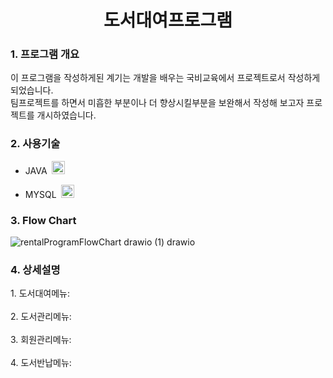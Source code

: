 <div align="center">
    <H1> 도서대여프로그램 </H1>
</div>

<div align="left">
    <H3> 1. 프로그램 개요 </H3>
</div>

<div>
  <p>
    이 프로그램을 작성하게된 계기는 개발을 배우는 국비교육에서 프로젝트로서 작성하게 되었습니다. </br>
    팀프로젝트를 하면서 미흡한 부분이나 더 향상시킬부분을 보완해서 작성해 보고자 프로젝트를 개시하였습니다.
  </p>
</div>

<div align="left">
    <H3> 2. 사용기술 </H3>
</div>

<ul>
    <li><p> JAVA &nbsp;<a href="https://www.java.com/" title="Java"><img src="https://github.com/get-icon/geticon/raw/master/icons/java.svg" alt="Java" width="21px" height="21px"></a></p>
    <li><p> MYSQL &nbsp;<a href="https://dev.mysql.com/" title="MySQL"><img src="https://github.com/get-icon/geticon/raw/master/icons/mysql.svg" alt="MySQL" width="21px" height="21px"></a></p>
</ul>    

<div align="left">
    <H3> 3. Flow Chart </H3>
</div>

![rentalProgramFlowChart drawio (1) drawio](https://github.com/Stjoo0925/Book_Rental_program/assets/166350549/06476ab4-d6d2-4462-b011-853cbef16a45)

<div align="left">
    <H3> 4. 상세설명 </H3>
</div>

<div>
  <p>
    1. 도서대여메뉴: </br></br>
    2. 도서관리메뉴: </br></br>
    3. 회원관리메뉴: </br></br>
    4. 도서반납메뉴: </br></br>
  </p>
</div>

